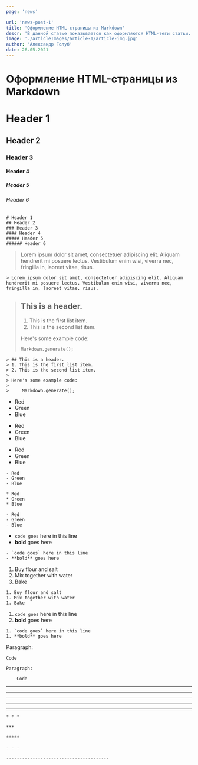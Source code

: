 ```yaml
---
page: 'news'

url: 'news-post-1'
title: 'Оформление HTML-страницы из Markdown'
descr: 'В данной статье показывается как оформляются HTML-теги статьи.'
image: './articleImages/article-1/article-img.jpg'
author: 'Александр Голуб'
date: 26.05.2021
---
```


# Оформление HTML-страницы из Markdown

# Header 1

## Header 2

### Header 3

#### Header 4

##### Header 5

###### Header 6

```
# Header 1
## Header 2
### Header 3
#### Header 4
##### Header 5
###### Header 6
```

> Lorem ipsum dolor sit amet, consectetuer adipiscing elit. Aliquam hendrerit mi posuere lectus. Vestibulum enim wisi, viverra nec, fringilla in, laoreet vitae, risus.

```
> Lorem ipsum dolor sit amet, consectetuer adipiscing elit. Aliquam hendrerit mi posuere lectus. Vestibulum enim wisi, viverra nec, fringilla in, laoreet vitae, risus.
```

> ## This is a header.
>
> 1. This is the first list item.
> 2. This is the second list item.
>
> Here's some example code:
>
>     Markdown.generate();

```
> ## This is a header.
> 1. This is the first list item.
> 2. This is the second list item.
>
> Here's some example code:
>
>     Markdown.generate();
```

- Red
- Green
- Blue

* Red
* Green
* Blue

- Red
- Green
- Blue

```
- Red
- Green
- Blue

* Red
* Green
* Blue

- Red
- Green
- Blue
```

- `code goes` here in this line
- **bold** goes here

```
- `code goes` here in this line
- **bold** goes here
```

1. Buy flour and salt
1. Mix together with water
1. Bake

```
1. Buy flour and salt
1. Mix together with water
1. Bake
```

1. `code goes` here in this line
1. **bold** goes here

```
1. `code goes` here in this line
1. **bold** goes here
```

Paragraph:

    Code

<!-- -->

    Paragraph:

        Code

---

---

---

---

---

```
* * *

***

*****

- - -

---------------------------------------
```
